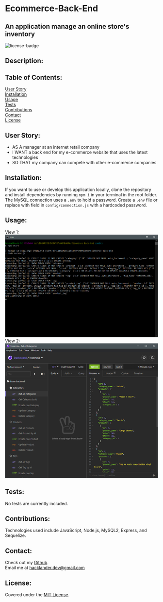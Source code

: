 # Ecommerce-Back-End
## An application manage an online store's inventory

![license-badge](https://shields.io/github/license/MonsAltus/Ecommerce-Back-End)

## Description:


## Table of Contents:
[User Story](#User-Story)<br>
[Installation](#Installation)<br>
[Usage](#Usage)<br>
[Tests](#Tests)<br>
[Contributions](#Contributions)<br>
[Contact](#Contact)<br>
[License](#License)<br>

## User Story:
- AS A manager at an internet retail company
- I WANT a back end for my e-commerce website that uses the latest technologies
- SO THAT my company can compete with other e-commerce companies

## Installation:
If you want to use or develop this application locally, clone the repository and install dependencies by running `npm i` in your terminal in the root folder.<br>
The MySQL connection uses a `.env` to hold a password. Create a `.env` file or replace with field in `config/connection.js` with a hardcoded password.<br>

## Usage:
View 1:<br>
![Image of app functionality](./assets/preview1.png)<br>
View 2:<br>
![Image of app functionality](./assets/preview2.png)<br>

## Tests:
No tests are currently included.

## Contributions:
Technologies used include JavaScript, Node.js, MySQL2, Express, and Sequelize.

## Contact:
Check out my [Github](https://github.com/MonsAltus).<br>
Email me at <hacklander.dev@gmail.com>

## License:
Covered under the [MIT License](https://github.com/MonsAltus//Ecommerce-Back-End/blob/main/LICENSE).
